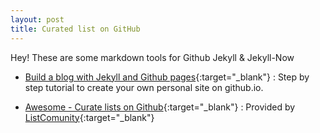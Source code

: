 ```yaml
---
layout: post
title: Curated list on GitHub
---
```

Hey! These are some markdown tools for Github Jekyll & Jekyll-Now

* [Build a blog with Jekyll and Github pages][3]{:target="_blank"} : Step by step tutorial to create your own personal site on github.io.

* [Awesome - Curate lists on Github][1]{:target="_blank"} : Provided by  [ListComunity][2]{:target="_blank"}

[1]: https://github.com/listcommunity
[2]: https://list.community/
[3]: https://www.smashingmagazine.com/2014/08/build-blog-jekyll-github-pages/
